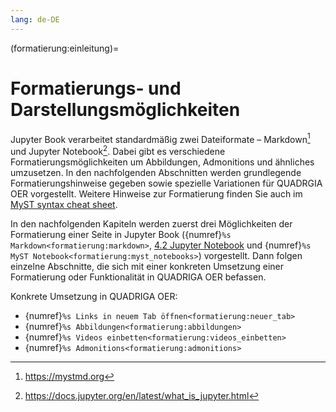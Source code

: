 ```yaml
---
lang: de-DE
---
```


(formatierung:einleitung)=
# Formatierungs- und Darstellungsmöglichkeiten
Jupyter Book verarbeitet standardmäßig zwei Dateiformate – Markdown[^url-myst-markdown] und Jupyter Notebook[^url-jupyter-notebook]. Dabei gibt es verschiedene Formatierungsmöglichkeiten um Abbildungen, Admonitions und ähnliches umzusetzen. In den nachfolgenden Abschnitten werden grundlegende Formatierungshinweise gegeben sowie spezielle Variationen für QUADRGIA OER vorgestellt. Weitere Hinweise zur Formatierung finden Sie auch im <a href="https://jupyterbook.org/en/stable/reference/cheatsheet.html" class="external-link" target="_blank">MyST syntax cheat sheet</a>.

In den nachfolgenden Kapiteln werden zuerst drei Möglichkeiten der Formatierung einer Seite in Jupyter Book ({numref}`%s Markdown<formatierung:markdown>`, [4.2 Jupyter Notebook](./notebooks.ipynb) und {numref}`%s MyST Notebook<formatierung:myst_notebooks>`) vorgestellt. Dann folgen einzelne Abschnitte, die sich mit einer konkreten Umsetzung einer Formatierung oder Funktionalität in QUADRIGA OER befassen.

Konkrete Umsetzung in QUADRIGA OER:
- {numref}`%s Links in neuem Tab öffnen<formatierung:neuer_tab>`
- {numref}`%s Abbildungen<formatierung:abbildungen>`
- {numref}`%s Videos einbetten<formatierung:videos_einbetten>`
- {numref}`%s Admonitions<formatierung:admonitions>`


[^url-myst-markdown]: <a href="https://mystmd.org" class="external-link" target="_blank">https://mystmd.org</a>
[^url-jupyter-notebook]: <a href="https://docs.jupyter.org/en/latest/what_is_jupyter.html" class="external-link" target="_blank">https://docs.jupyter.org/en/latest/what_is_jupyter.html</a>